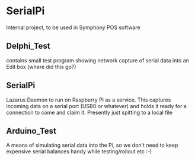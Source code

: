 # SerialPi  
 
Internal project, to be used in Symphony POS software

## Delphi_Test  
contains small test program showing network capture of serial data into an Edit box (where did this go?)

## SerialPi  
Lazarus Daemon to run on Raspberry Pi as a service.
This captures incoming data on a serial port (USB0 or whatever) and holds it ready for a connection to come and claim it.
Presently just spitting to a local file

## Arduino_Test  
A means of simulating serial data into the Pi, so we don't need to keep expensive serial balances handy while testing/rollout etc :-)
